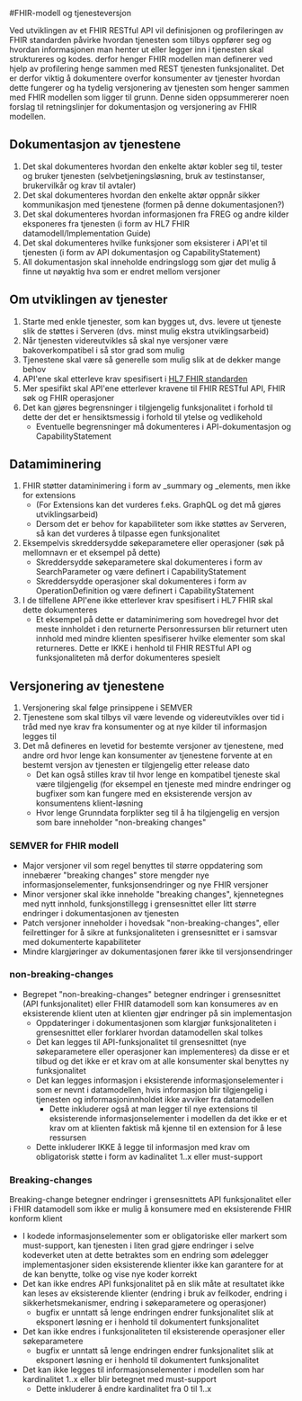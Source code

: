 #FHIR-modell og tjenesteversjon

Ved utviklingen av et FHIR RESTful API vil definisjonen og profileringen av FHIR standarden påvirke hvordan tjenesten som tilbys oppfører seg og hvordan informasjonen man henter ut eller legger inn i tjenesten skal struktureres og kodes. derfor henger FHIR modellen man definerer ved hjelp av profilering henge sammen med REST tjenesten funksjonalitet. Det er derfor viktig å dokumentere overfor konsumenter av tjenester hvordan dette fungerer og ha tydelig versjonering av tjenesten som henger sammen med FHIR modellen som ligger til grunn. Denne siden oppsummererer noen forslag til retningslinjer for dokumentasjon og versjonering av FHIR modellen.

## Dokumentasjon av tjenestene

1. Det skal dokumenteres hvordan den enkelte aktør kobler seg til, tester og bruker tjenesten (selvbetjeningsløsning, bruk av testinstanser, brukervilkår og krav til avtaler)
2. Det skal dokumenteres hvordan den enkelte aktør oppnår sikker kommunikasjon med tjenestene (formen på denne dokumentasjonen?)
3. Det skal dokumenteres hvordan informasjonen fra FREG og andre kilder eksponeres fra tjenesten (i form av HL7 FHIR datamodell/Implementation Guide)
4. Det skal dokumenteres hvilke funksjoner som eksisterer i API'et til tjenesten (i form av API dokumentasjon og CapabilityStatement)
5. All dokumentasjon skal inneholde endringslogg som gjør det mulig å finne ut nøyaktig hva som er endret mellom versjoner

## Om utviklingen av tjenester

1. Starte med enkle tjenester, som kan bygges ut, dvs. levere ut tjeneste slik de støttes i Serveren (dvs. minst mulig ekstra utviklingsarbeid)
2. Når tjenesten videreutvikles så skal nye versjoner være bakoverkompatibel i så stor grad som mulig
3. Tjenestene skal være så generelle som mulig slik at de dekker mange behov
4. API'ene skal etterleve krav spesifisert i [HL7 FHIR standarden](https://www.hl7.org/fhir/)
5. Mer spesifikt skal API'ene etterlever kravene til FHIR RESTful API, FHIR søk og FHIR operasjoner
6. Det kan gjøres begrensninger i tilgjengelig funksjonalitet i forhold til dette der det er hensiktsmessig i forhold til ytelse og vedlikehold 
   * Eventuelle begrensninger må dokumenteres i API-dokumentasjon og CapabilityStatement

## Datamiminering

1. FHIR støtter dataminimering i form av _summary og _elements, men ikke for extensions
   * (For Extensions kan det vurderes f.eks. GraphQL og det må gjøres utviklingsarbeid)
   * Dersom det er behov for kapabiliteter som ikke støttes av Serveren, så kan det vurderes å tilpasse egen funksjonalitet
2. Eksempelvis skreddersydde søkeparametere eller operasjoner (søk på mellomnavn er et eksempel på dette)
   * Skreddersydde søkeparametere skal dokumenteres i form av SearchParameter og være definert i CapabilityStatement
   * Skreddersydde operasjoner skal dokumenteres i form av OperationDefinition og være definert i CapabilityStatement
3. I de tilfellene API'ene ikke etterlever krav spesifisert i HL7 FHIR skal dette dokumenteres 
   * Et eksempel på dette er dataminimering som hovedregel hvor det meste innholdet i den returnerte Personressursen blir returnert uten innhold med mindre klienten spesifiserer hvilke elementer som skal returneres. Dette er IKKE i henhold til FHIR RESTful API og funksjonaliteten må derfor dokumenteres spesielt

## Versjonering av tjenestene

1. Versjonering skal følge prinsippene i SEMVER
2. Tjenestene som skal tilbys vil være levende og videreutvikles over tid i tråd med nye krav fra konsumenter og at nye kilder til informasjon legges til
3. Det må defineres en levetid for bestemte versjoner av tjenestene, med andre ord hvor lenge kan konsumenter av tjenestene forvente at en bestemt versjon av tjenesten er tilgjengelig etter release dato
   * Det kan også stilles krav til hvor lenge en kompatibel tjeneste skal være tilgjengelig (for eksempel en tjeneste med mindre endringer og bugfixer som kan fungere med en eksisterende versjon av konsumentens klient-løsning
   * Hvor lenge Grunndata forplikter seg til å ha tilgjengelig en versjon som bare inneholder "non-breaking changes"
   
### SEMVER for FHIR modell
* Major versjoner vil som regel benyttes til større oppdatering som innebærer "breaking changes" store mengder nye informasjonselementer, funksjonsendringer og nye FHIR versjoner
* Minor versjoner skal ikke inneholde "breaking changes", kjennetegnes med nytt innhold, funksjonstillegg i grensesnittet eller litt større endringer i dokumentasjonen av tjenesten
* Patch versjoner inneholder i hovedsak "non-breaking-changes", eller feilrettinger for å sikre at funksjonaliteten i grensesnittet er i samsvar med dokumenterte kapabiliteter
* Mindre klargjøringer av dokumentasjonen fører ikke til versjonsendringer

### non-breaking-changes

   * Begrepet "non-breaking-changes" betegner endringer i grensesnittet (API funksjonalitet) eller FHIR datamodell som kan konsumeres av en eksisterende klient uten at klienten gjør endringer på sin implementasjon
      * Oppdateringer i dokumentasjonen som klargjør funksjonaliteten i grensesnittet eller forklarer hvordan datamodellen skal tolkes
      * Det kan legges til API-funksjonalitet til grensesnittet (nye søkeparametere eller operasjoner kan implementeres) da disse er et tilbud og det ikke er et krav om at alle konsumenter skal benyttes ny funksjonalitet
      * Det kan legges informasjon i eksisterende informasjonselementer i som er nevnt i datamodellen, hvis informasjon blir tilgjengelig i tjenesten og informasjoninnholdet ikke avviker fra datamodellen
         * Dette inkluderer også at man legger til nye extensions til eksisterende informasjonselementer i modellen da det ikke er et krav om at klienten faktisk må kjenne til en extension for å lese ressursen
      * Dette inkluderer IKKE å legge til informasjon med krav om obligatorisk støtte i form av kadinalitet 1..x eller must-support

### Breaking-changes

Breaking-change betegner endringer i grensesnittets API funksjonalitet eller i FHIR datamodell som ikke er mulig å konsumere med en eksisterende FHIR konform klient
   * I kodede informasjonselementer som er obligatoriske eller markert som must-support, kan tjenesten i liten grad gjøre endringer i selve kodeverket uten at dette betraktes som en endring som ødelegger implementasjoner siden eksisterende klienter ikke kan garantere for at de kan benytte, tolke og vise nye koder korrekt
   * Det kan ikke endres API funksjonalitet på en slik måte at resultatet ikke kan leses av eksisterende klienter (endring i bruk av feilkoder, endring i sikkerhetsmekanismer, endring i søkeparametere og operasjoner)
      * bugfix er unntatt så lenge endringen endrer funksjonalitet slik at eksponert løsning er i henhold til dokumentert funksjonalitet
   * Det kan ikke endres i funksjonaliteten til eksisterende operasjoner eller søkeparametere
      * bugfix er unntatt så lenge endringen endrer funksjonalitet slik at eksponert løsning er i henhold til dokumentert funksjonalitet
   * Det kan ikke legges til informasjonselementer i modellen som har kardinalitet 1..x eller blir betegnet med must-support
      * Dette inkluderer å endre kardinalitet fra 0 til 1..x
